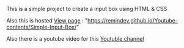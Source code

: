 This is a simple project to create a input box using HTML & CSS 

Also this is hosted [View page](https://remindev.github.io/Youtube-contents/Simple-Input-Box/) : "https://remindev.github.io/Youtube-contents/Simple-Input-Box/"

Also there is a youtube video for this [Youtuble channel](https://www.youtube.com/c/reminz)








